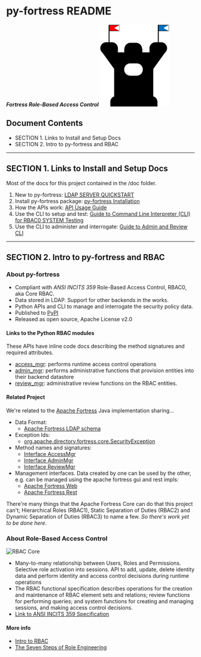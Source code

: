 # py-fortress README

_**Fortress Role-Based Access Control**_ 
![py-fortress](images/FortressLogo-small.png "fortress rbac")

## Document Contents
 * SECTION 1. Links to Install and Setup Docs
 * SECTION 2. Intro to py-fortress and RBAC
__________________________________________________________________________________
## SECTION 1. Links to Install and Setup Docs
Most of the docs for this project contained in the /doc folder.
1. New to py-fortress: [LDAP SERVER QUICKSTART](https://github.com/shawnmckinney/py-fortress/tree/master/pyfortress/doc/README-QUICKSTART.md) 
2. Install py-fortress package: [py-fortress Installation](https://github.com/shawnmckinney/py-fortress/tree/master/pyfortress/doc/README-INSTALL.md)
3. How the APIs work: [API Usage Guide](https://github.com/shawnmckinney/py-fortress/tree/master/pyfortress/doc/README-API.md)
4. Use the CLI to setup and test: [Guide to Command Line Interpreter (CLI) for RBAC0 SYSTEM Testing](https://github.com/shawnmckinney/py-fortress/tree/master/pyfortress/doc/README-CLI-AUTH.md)  
5. Use the CLI to administer and interrogate: [Guide to Admin and Review CLI](https://github.com/shawnmckinney/py-fortress/tree/master/pyfortress/doc/README-CLI.md)  
_________________________________________________________________________________
## SECTION 2. Intro to py-fortress and RBAC

### About py-fortress
 * Compliant with *ANSI INCITS 359* Role-Based Access Control, RBAC0, aka Core RBAC.
 * Data stored in LDAP. Support for other backends in the works.
 * Python APIs and CLI to manage and interrogate the security policy data.
 * Published to [PyPI](https://pypi.python.org/pypi/py-fortress)
 * Released as open source, Apache License v2.0 

#### Links to the Python RBAC modules
These APIs have inline code docs describing the method signatures and required attributes. 
 * [access_mgr](https://github.com/shawnmckinney/py-fortress/blob/master/pyfortress/impl/access_mgr.py): performs runtime access control operations
 * [admin_mgr](https://github.com/shawnmckinney/py-fortress/blob/master/pyfortress/impl/admin_mgr.py): performs administrative functions that provision entities into their backend datastore 
 * [review_mgr](https://github.com/shawnmckinney/py-fortress/blob/master/pyfortress/impl/review_mgr.py): administrative review functions on the RBAC entities.
   
#### Related Project
We're related to the [Apache Fortress](http://directory.apache.org/fortress) Java implementation sharing...
 * Data Format:
    * [Apache Fortress LDAP schema](https://github.com/apache/directory-fortress-core/blob/master/ldap/schema/fortress.schema)
 * Exception Ids:
    * [org.apache.directory.fortress.core.SecurityException](http://directory.apache.org/fortress/gen-docs/latest/apidocs/org/apache/directory/fortress/core/SecurityException.html)
 * Method names and signatures:
    * [Interface AccessMgr](http://directory.apache.org/fortress/gen-docs/latest/apidocs/org/apache/directory/fortress/core/AccessMgr.html)
    * [Interface AdminMgr](http://directory.apache.org/fortress/gen-docs/latest/apidocs/org/apache/directory/fortress/core/AdminMgr.html)
    * [Interface ReviewMgr](http://directory.apache.org/fortress/gen-docs/latest/apidocs/org/apache/directory/fortress/core/ReviewMgr.html)
 * Management interfaces. Data created by one can be used by the other, e.g. can be managed using the apache fortress gui and rest impls:
    * [Apache Fortress Web](https://github.com/apache/directory-fortress-commander)
    * [Apache Fortress Rest](https://github.com/apache/directory-fortress-enmasse)
     
There're many things that the Apache Fortress Core can do that this project can't; Hierarchical Roles (RBAC1), Static Separation of Duties (RBAC2) and Dynamic Separation of Duties (RBAC3) to name a few.
_*So there's work yet to be done here*_.    
     
### About Role-Based Access Control
 ![RBAC Core](images/RbacCore.png "RBAC0 - The 'Core'")
 * Many-to-many relationship between Users, Roles and Permissions. Selective role activation into sessions. 
API to add, update, delete identity data and perform identity and access control decisions during runtime operations
 * The RBAC functional specification describes operations for the creation and maintenance of RBAC element sets and relations; 
review functions for performing queries; and system functions for creating and managing sessions, and making access control decisions.
 * [Link to ANSI INCITS 359 Specification](http://profsandhu.com/journals/tissec/ANSI+INCITS+359-2004.pdf)

#### More info
 * [Intro to RBAC](http://directory.apache.org/fortress/user-guide/1-intro-rbac.html)
 * [The Seven Steps of Role Engineering](https://iamfortress.net/2015/03/05/the-seven-steps-of-role-engineering/)